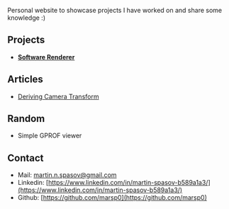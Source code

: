 Personal website to showcase projects I have worked on and share some knowledge :)

## Projects

- [**Software Renderer**](https://github.com/marsp0/software-renderer)

## Articles

- [Deriving Camera Transform](deriving-camera-transform.md)

## Random

- Simple GPROF viewer

## Contact

- Mail: [martin.n.spasov@gmail.com](mailto:martin.n.spasov@gmail.com)
- Linkedin: [https://www.linkedin.com/in/martin-spasov-b589a1a3/](https://www.linkedin.com/in/martin-spasov-b589a1a3/)
- Github: [https://github.com/marsp0](https://github.com/marsp0)
